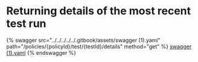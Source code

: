 # Returning details of the most recent test run

{% swagger src="../../../../../.gitbook/assets/swagger (1).yaml" path="/policies/{policyId}/test/{testId}/details"
method="get" %}
[swagger (1).yaml](<../../../../../.gitbook/assets/swagger (1).yaml>)
{% endswagger %}
